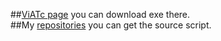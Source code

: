  

<!--[ViATc page](https://magicstep.github.io/viatc/) you can download exe there.-->
##<A href="https://magicstep.github.io/viatc/">ViATc page</a> you can download exe there.<br>
##My <a href="https://github.com/magicstep">repositories</a> you can get the source script.

